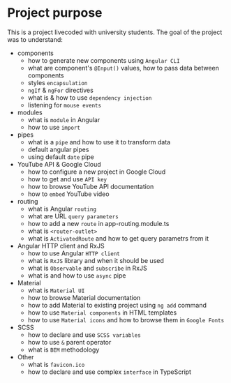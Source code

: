# Project purpose

This is a project livecoded with university students. The goal of the project was to understand:

* components
  * how to generate new components using `Angular CLI`
  * what are component's `@Input()` values, how to pass data between components
  * styles `encapsulation`
  * `ngIf` & `ngFor` directives
  * what is & how to use `dependency injection`
  * listening for `mouse events`
* modules
  * what is `module` in Angular
  * how to use `import` 
* pipes
  * what is a `pipe` and how to use it to transform data
  * default angular pipes
  * using default `date` pipe
* YouTube API & Google Cloud
  * how to configure a new project in Google Cloud 
  * how to get and use `API key `
  * how to browse YouTube API documentation
  * how to `embed` YouTube video
* routing
  * what is Angular `routing`
  * what are URL `query parameters` 
  * how to add a new `route` in app-routing.module.ts
  * what is `<router-outlet>`
  * what is `ActivatedRoute` and how to get query parametrs from it
* Angular HTTP client and RxJS
  * how to use Angular `HTTP client`
  * what is `RxJS` library and when it should be used
  * what is `Observable` and `subscribe` in RxJS 
  * what is and how to use `async` pipe
* Material
  * what is `Material UI`
  * how to browse Material documentation
  * how to add Material to existing project using `ng add` command
  * how to use `Material components` in HTML templates
  * how to use `Material icons` and how to browse them in `Google Fonts`
* SCSS
  * how to declare and use `SCSS variables`
  * how to use `&` parent operator
  * what is `BEM` methodology
* Other
  * what is `favicon.ico`
  * how to declare and use complex `interface` in TypeScript
